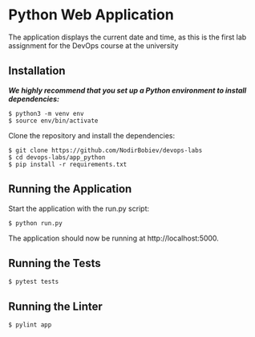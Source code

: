 # Python Web Application 

The application displays the current date and time, as this is the first lab assignment for the DevOps course at the university

## Installation

***We highly recommend that you set up a Python environment to install dependencies:***
```
$ python3 -m venv env
$ source env/bin/activate
```

Clone the repository and install the dependencies:

```
$ git clone https://github.com/NodirBobiev/devops-labs
$ cd devops-labs/app_python
$ pip install -r requirements.txt
```

## Running the Application

Start the application with the run.py script:

```
$ python run.py
```

The application should now be running at http://localhost:5000.

## Running the Tests

```
$ pytest tests
```

## Running the Linter
```
$ pylint app
```